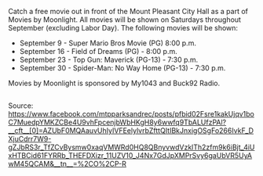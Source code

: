 Catch a free movie out in front of the Mount Pleasant City Hall as a part of Movies by Moonlight. All movies will be shown on Saturdays throughout September (excluding Labor Day). The following movies will be shown:
* September 9 - Super Mario Bros Movie (PG) 8:00 p.m.
* September 16 - Field of Dreams (PG) - 8:00 p.m.
* September 23 - Top Gun: Maverick (PG-13) - 7:30 p.m.
* September 30 - Spider-Man: No Way Home (PG-13) - 7:30 p.m.

Movies by Moonlight is sponsored by My1043 and Buck92 Radio.

##
Source: https://www.facebook.com/mtpparksandrec/posts/pfbid02Fsre1kakUjqv1boC7MuedpYMKZCBe4U9vhFpcenjbWbHKgH8y6wwfq9TbALUfzPAl?__cft__[0]=AZUbF0MQAauvUhIyIVFEelylvrbZfttQItIBkJnxigOSgFo266IvkF_DXjuCdrr7W9-gZJbRS3r_TfZCvBysmw0xaqVMWRd0HQ8QBnyvwdVzklTh2zfm9k6iBjt_4iUxHTBCid61FYRRb_THEFDXizr_11UZV10_J4Nx7GdJpXMPrSvy6gaUbVR5UyAwM45QCAM&__tn__=%2CO%2CP-R
